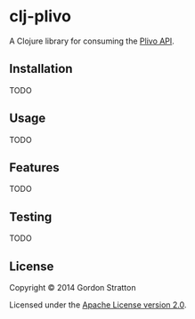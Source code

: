 # clj-plivo

A Clojure library for consuming the
[Plivo API](https://www.plivo.com/docs/api/).

## Installation

TODO

## Usage

TODO

## Features

TODO

## Testing

TODO

## License

Copyright © 2014 Gordon Stratton

Licensed under the [Apache License version 2.0](https://www.apache.org/licenses/LICENSE-2.0).
